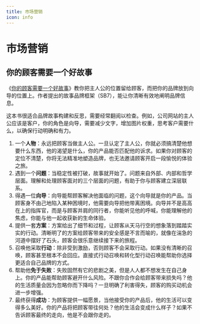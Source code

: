 ```yaml
---
title: 市场营销
icon: info
---
```


# 市场营销

## 你的顾客需要一个好故事

《[你的顾客需要一个好故事](https://book.douban.com/subject/30242424/)》教你把主人公的位置留给顾客，而把你的品牌放到向导的位置上。作者提出的故事品牌框架（SB7），能让你清晰有效地阐明品牌信息。

这本书很适合品牌故事构建和反思，需要经常翻阅以检查。例如，公司网站的主人公应该是客户，你的角色是向导，需要减少文字，增加图片权重，思考客户需要什么，以确保行动明确和有力。

1. 一个**人物**：永远把顾客当做主人公。一旦认定了主人公，你就必须搞清楚他想要什么东西，他的渴望是什么，你的产品能否匹配他的诉求。如果你对顾客的定位不清楚，你将无法精准地塑造品牌，也无法邀请顾客开启一段愉悦的体验之旅。
2. 遇到一个**问题**：当稳定性被打破，故事就开始了。问题来自外部、内部和哲学层面。理解和处理顾客面对的三个层面的问题，有助于你与顾客建立深层联系。
3. 得遇一位**向导**：向导能帮顾客解决他面临的问题，这个向导就是你的产品。当顾客身不由己地陷入某种困境时，他需要向导把他带离困境。向导并不是高高在上的指挥官，而是与顾客并肩的同行者，你能听见他的呼喊，你能理解他的焦虑，你能与他一起收获新的生命体验。
4. 提供一套**方案**：方案给出了细节和过程，让顾客从天马行空的想象落到踏踏实实的行动。清晰明了的方案给顾客带来的安全感是不言而喻的，就像在湍急的河道中摆好了石头，顾客会很乐意继续接下来的旅程。
5. 召唤他采取**行动**：除非受到激励，否则顾客不会采取行动。如果没有清晰的召唤，顾客甚至根本不会回应。直接式行动召唤和转化型行动召唤能帮助你选择更适合自己品牌的方式。
6. 帮助他**免于失败**：失败固然有它的悲剧之美，但是人人都不想发生在自己身上。你的产品能帮助顾客避开什么风险。不跟你合作会给顾客带来损失吗？他的生活质量会因为忽略你而下降吗？一旦明确了利害得失，顾客的购买动机会进一步增强。
7. 最终获得**成功**：为顾客提供一幅愿景，当他接受你的产品后，他的生活可以变得多么美好。你的产品将把顾客带往何处？他的生活会变成什么样子？如果不告诉顾客最终的走向，他是不会跟你走的。
